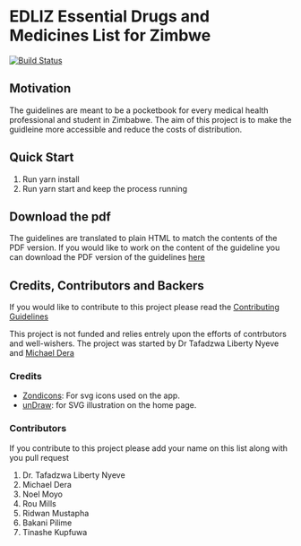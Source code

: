 # EDLIZ Essential Drugs and Medicines List  for Zimbwe

[![Build Status](https://dev.azure.com/Devshopzw/EDLIZ/_apis/build/status/EDLIZ-CI?branchName=dev)](https://dev.azure.com/Devshopzw/EDLIZ/_build/latest?definitionId=10&branchName=dev)


## Motivation

The guidelines are meant to be a pocketbook for every medical health professional and student in Zimbabwe. The aim of this project is to make the guidleine more accessible and reduce the costs of distribution.

## Quick Start
1. Run yarn install
1. Run yarn start and keep the process running

## Download the pdf

The guidelines are translated to plain HTML to match the contents of the PDF version. If you would like to work on the content of the guideline you can download the PDF version of the guidelines [here](https://1drv.ms/b/s!Ao4d2kZfYkv5hKMKSW9x8-X-pE0zIg)

## Credits, Contributors and Backers

If you would like to contribute to this project please read the [Contributing Guidelines](https://github.com/michaeldera/edliz/blob/master/CONTRIBUTING.md)

This project is not funded and relies entrely upon the  efforts of contrbutors and well-wishers.
The project was started by Dr Tafadzwa Liberty Nyeve and  [Michael Dera](https://www.github.com/michaeldera)

### Credits

- [Zondicons](https://www.zondicons.com/): For svg icons used on the app.
- [unDraw](https://undraw.co/): for SVG illustration on the home page.

### Contributors

If you contribute to this  project please add your name on this list along with you pull request

1. Dr. Tafadzwa Liberty Nyeve
2. Michael Dera
3. Noel Moyo
4. Rou Mills
5. Ridwan Mustapha
6. Bakani Pilime
7. Tinashe Kupfuwa
